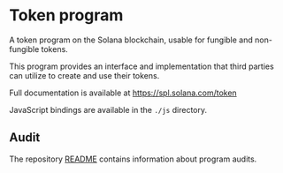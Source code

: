 # Token program

A token program on the Solana blockchain, usable for fungible and non-fungible tokens.

This program provides an interface and implementation that third parties can
utilize to create and use their tokens.

Full documentation is available at https://spl.solana.com/token

JavaScript bindings are available in the `./js` directory.

## Audit

The repository [README](https://github.com/solana-labs/solana-program-library#audits)
contains information about program audits.
